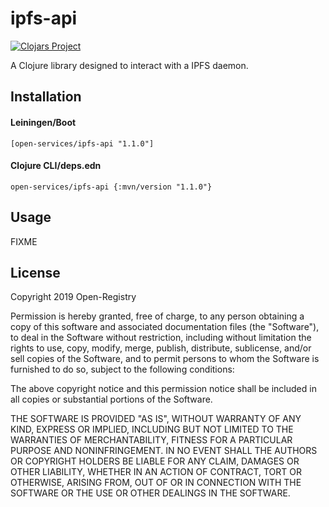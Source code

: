 # ipfs-api
[![Clojars Project](https://img.shields.io/clojars/v/open-services/ipfs-api.svg)](https://clojars.org/open-services/ipfs-api)

A Clojure library designed to interact with a IPFS daemon.

## Installation

#### Leiningen/Boot
```
[open-services/ipfs-api "1.1.0"]
```

#### Clojure CLI/deps.edn
```
open-services/ipfs-api {:mvn/version "1.1.0"}
```

## Usage

FIXME

## License

Copyright 2019 Open-Registry

Permission is hereby granted, free of charge, to any person obtaining a copy of this software and associated documentation files (the "Software"), to deal in the Software without restriction, including without limitation the rights to use, copy, modify, merge, publish, distribute, sublicense, and/or sell copies of the Software, and to permit persons to whom the Software is furnished to do so, subject to the following conditions:

The above copyright notice and this permission notice shall be included in all copies or substantial portions of the Software.

THE SOFTWARE IS PROVIDED "AS IS", WITHOUT WARRANTY OF ANY KIND, EXPRESS OR IMPLIED, INCLUDING BUT NOT LIMITED TO THE WARRANTIES OF MERCHANTABILITY, FITNESS FOR A PARTICULAR PURPOSE AND NONINFRINGEMENT. IN NO EVENT SHALL THE AUTHORS OR COPYRIGHT HOLDERS BE LIABLE FOR ANY CLAIM, DAMAGES OR OTHER LIABILITY, WHETHER IN AN ACTION OF CONTRACT, TORT OR OTHERWISE, ARISING FROM, OUT OF OR IN CONNECTION WITH THE SOFTWARE OR THE USE OR OTHER DEALINGS IN THE SOFTWARE.
